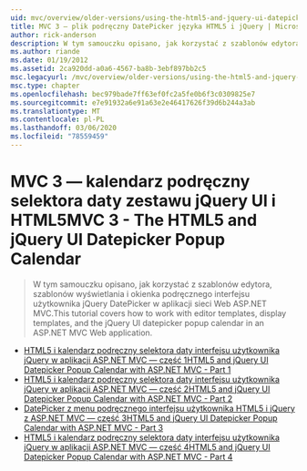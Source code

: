 ```yaml
---
uid: mvc/overview/older-versions/using-the-html5-and-jquery-ui-datepicker-popup-calendar-with-aspnet-mvc/index
title: MVC 3 — plik podręczny DatePicker języka HTML5 i jQuery | Microsoft Docs
author: rick-anderson
description: W tym samouczku opisano, jak korzystać z szablonów edytora, szablonów wyświetlania i okienka podręcznego interfejsu użytkownika jQuery DatePicker w aplikacji sieci Web ASP.NET MVC.
ms.author: riande
ms.date: 01/19/2012
ms.assetid: 2ca920dd-a0a6-4567-ba8b-3ebf897bb2c5
msc.legacyurl: /mvc/overview/older-versions/using-the-html5-and-jquery-ui-datepicker-popup-calendar-with-aspnet-mvc
msc.type: chapter
ms.openlocfilehash: bec979bade7ff63ef0fc2a5fe0b6f3c0309825e7
ms.sourcegitcommit: e7e91932a6e91a63e2e46417626f39d6b244a3ab
ms.translationtype: MT
ms.contentlocale: pl-PL
ms.lasthandoff: 03/06/2020
ms.locfileid: "78559459"
---
```

# <a name="mvc-3---the-html5-and-jquery-ui-datepicker-popup-calendar"></a><span data-ttu-id="8522d-103">MVC 3 — kalendarz podręczny selektora daty zestawu jQuery UI i HTML5</span><span class="sxs-lookup"><span data-stu-id="8522d-103">MVC 3 - The HTML5 and jQuery UI Datepicker Popup Calendar</span></span>

> <span data-ttu-id="8522d-104">W tym samouczku opisano, jak korzystać z szablonów edytora, szablonów wyświetlania i okienka podręcznego interfejsu użytkownika jQuery DatePicker w aplikacji sieci Web ASP.NET MVC.</span><span class="sxs-lookup"><span data-stu-id="8522d-104">This tutorial covers how to work with editor templates, display templates, and the jQuery UI datepicker popup calendar in an ASP.NET MVC Web application.</span></span>

- [<span data-ttu-id="8522d-105">HTML5 i kalendarz podręczny selektora daty interfejsu użytkownika jQuery w aplikacji ASP.NET MVC — część 1</span><span class="sxs-lookup"><span data-stu-id="8522d-105">HTML5 and jQuery UI Datepicker Popup Calendar with ASP.NET MVC - Part 1</span></span>](using-the-html5-and-jquery-ui-datepicker-popup-calendar-with-aspnet-mvc-part-1.md)
- [<span data-ttu-id="8522d-106">HTML5 i kalendarz podręczny selektora daty interfejsu użytkownika jQuery w aplikacji ASP.NET MVC — część 2</span><span class="sxs-lookup"><span data-stu-id="8522d-106">HTML5 and jQuery UI Datepicker Popup Calendar with ASP.NET MVC - Part 2</span></span>](using-the-html5-and-jquery-ui-datepicker-popup-calendar-with-aspnet-mvc-part-2.md)
- [<span data-ttu-id="8522d-107">DatePicker z menu podręcznego interfejsu użytkownika HTML5 i jQuery z ASP.NET MVC — część 3</span><span class="sxs-lookup"><span data-stu-id="8522d-107">HTML5 and jQuery UI Datepicker Popup Calendar with ASP.NET MVC - Part 3</span></span>](using-the-html5-and-jquery-ui-datepicker-popup-calendar-with-aspnet-mvc-part-3.md)
- [<span data-ttu-id="8522d-108">HTML5 i kalendarz podręczny selektora daty interfejsu użytkownika jQuery w aplikacji ASP.NET MVC — część 4</span><span class="sxs-lookup"><span data-stu-id="8522d-108">HTML5 and jQuery UI Datepicker Popup Calendar with ASP.NET MVC - Part 4</span></span>](using-the-html5-and-jquery-ui-datepicker-popup-calendar-with-aspnet-mvc-part-4.md)
